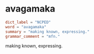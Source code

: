# avagamaka

``` toml
dict_label = "NCPED"
word = "avagamaka"
summary = "making known, expressing."
grammar_comment = "mfn."
```

making known, expressing.


